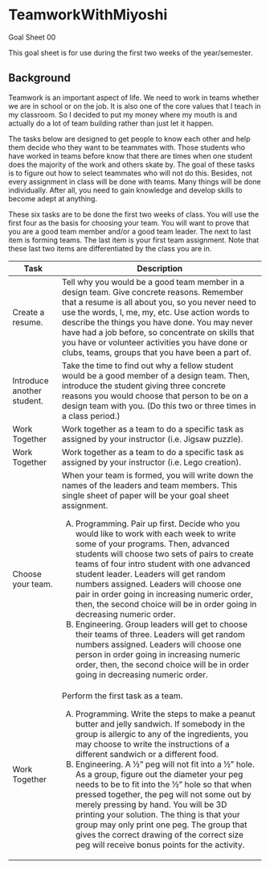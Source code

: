 # TeamworkWithMiyoshi

Goal Sheet 00

This goal sheet is for use during the first two weeks of the year/semester.

## Background

Teamwork is an important aspect of life.  We need to work in teams whether we are in school or on the job.  It is also one of the core values that I teach in my classroom.  So I decided to put my money where my mouth is and actually do a lot of team building rather than just let it happen.

The tasks below are designed to get people to know each other and help them decide who they want to be teammates with.  Those students who have worked in teams before know that there are times when one student does the majority of the work and others skate by.  The goal of these tasks is to figure out how to select teammates who will not do this.  Besides, not every assignment in class will be done with teams.  Many things will be done individually.  After all, you need to gain knowledge and develop skills to become adept at anything.

These six tasks are to be done the first two weeks of class.  You will use the first four as the basis for choosing your team.  You will want to prove that you are a good team member and/or a good team leader.  The next to last item is forming teams.  The last item is your first team assignment.  Note that these last two items are differentiated by the class you are in.

Task | Description
---- | -----------
Create a resume. | Tell why you would be a good team member in a design team.  Give concrete reasons.  Remember that a resume is all about you, so you never need to use the words, I, me, my, etc.  Use action words to describe the things you have done.  You may never have had a job before, so concentrate on skills that you have or volunteer activities you have done or clubs, teams, groups that you have been a part of.
Introduce another student. | Take the time to find out why a fellow student would be a good member of a design team.  Then, introduce the student giving three concrete reasons you would choose that person to be on a design team with you.  (Do this two or three times in a class period.)
Work Together	| Work together as a team to do a specific task as assigned by your instructor (i.e. Jigsaw puzzle).
Work Together	| Work together as a team to do a specific task as assigned by your instructor (i.e. Lego creation).
Choose your team. | When your team is formed, you will write down the names of the leaders and team members.  This single sheet of paper will be your goal sheet assignment.<ol type="A"><li>Programming.  Pair up first.  Decide who you would like to work with each week to write some of your programs.  Then, advanced students will choose two sets of pairs to create teams of four intro student with one advanced student leader.  Leaders will get random numbers assigned.  Leaders will choose one pair in order going in increasing numeric order, then, the second choice will be in order going in decreasing numeric order.</li><li>Engineering.  Group leaders will get to choose their teams of three.  Leaders will get random numbers assigned.  Leaders will choose one person in order going in increasing numeric order, then, the second choice will be in order going in decreasing numeric order.</li></ol>
Work Together | Perform the first task as a team.  <ol type="A"><li>Programming.  Write the steps to make a peanut butter and jelly sandwich.  If somebody in the group is allergic to any of the ingredients, you may choose to write the instructions of a different sandwich or a different food.</li><li>Engineering.  A ½” peg will not fit into a ½” hole.  As a group, figure out the diameter your peg needs to be to fit into the ½” hole so that when pressed together, the peg will not some out by merely pressing by hand.  You will be 3D printing your solution.  The thing is that your group may only print one peg.  The group that gives the correct drawing of the correct size peg will receive bonus points for the activity.</li></ol>
